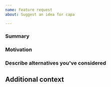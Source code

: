 ```yaml
---
name: Feature request
about: Suggest an idea for capa

---
```

<!--
# Is your issue related to capa rules (for example an idea for a new rule)?
We use submodules to separate code, rules and test data. If your issue is related to capa rules, please report it at https://github.com/mandiant/capa-rules/issues.

# Have you checked that your issue isn't already filed?
Please search if there is a similar issue at https://github.com/mandiant/capa/issues. If there is already a similar issue, please add more details there instead of opening a new one.

# Have you read capa's Code of Conduct?
By filing an Issue, you are expected to comply with it, including treating everyone with respect: https://github.com/mandiant/capa/blob/master/.github/CODE_OF_CONDUCT.md

# Have you read capa's CONTRIBUTING guide?
It contains helpful information about how to contribute to capa. Check https://github.com/mandiant/capa/blob/master/.github/CONTRIBUTING.md#suggesting-enhancements
-->

### Summary

<!-- One paragraph explanation of the feature. -->

### Motivation

<!-- Why are we doing this? What use cases does it support? What is the expected outcome? -->

### Describe alternatives you've considered

<!-- A clear and concise description of the alternative solutions you've considered. -->

## Additional context

<!-- Add any other context or screenshots about the feature request here. -->
